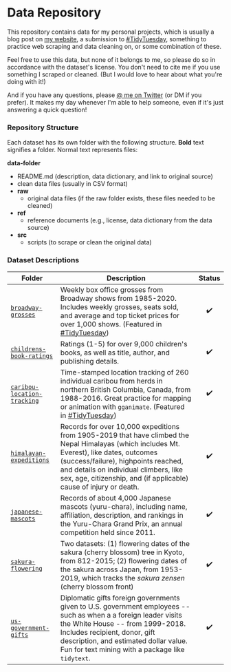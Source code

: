 # Data Repository

This repository contains data for my personal projects, which is usually a blog post on [my website](https://www.alexcookson.com/), a submission to [#TidyTuesday](https://github.com/rfordatascience/tidytuesday), something to practice web scraping and data cleaning on, or some combination of these.

Feel free to use this data, but none of it belongs to me, so please do so in accordance with the dataset's license. You don't need to cite me if you use something I scraped or cleaned. (But I would love to hear about what you're doing with it!)

And if you have any questions, please [@ me on Twitter](https://twitter.com/alexcookson) (or DM if you prefer). It makes my day whenever I'm able to help someone, even if it's just answering a quick question!



### Repository Structure

Each dataset has its own folder with the following structure. **Bold** text signifies a folder. Normal text represents files:

**data-folder**
- README.md (description, data dictionary, and link to original source)
- clean data files (usually in CSV format)
- **raw**
  - original data files (if the raw folder exists, these files needed to be cleaned)
- **ref**
  - reference documents (e.g., license, data dictionary from the data source)
- **src**
  - scripts (to scrape or clean the original data)



### Dataset Descriptions



| Folder                                                     | Description                                                  |       Status       |
| ---------------------------------------------------------- | ------------------------------------------------------------ | :----------------: |
| [`broadway-grosses`](./broadway-grosses)                   | Weekly box office grosses from Broadway shows from 1985-2020. Includes weekly grosses, seats sold, and average and top ticket prices for over 1,000 shows. (Featured in [#TidyTuesday](https://github.com/rfordatascience/tidytuesday/blob/master/data/2020/2020-04-28/readme.md)) | :heavy_check_mark: |
| [`childrens-book-ratings`](./childrens-book-ratings)       | Ratings (1-5) for over 9,000 children's books, as well as title, author, and publishing details. | :heavy_check_mark: |
| [`caribou-location-tracking`](./caribou-location-tracking) | Time-stamped location tracking of 260 individual caribou from herds in northern British Columbia, Canada, from 1988-2016. Great practice for mapping or animation with `gganimate`. (Featured in [#TidyTuesday](https://github.com/rfordatascience/tidytuesday/blob/master/data/2020/2020-06-23/readme.md)) | :heavy_check_mark: |
| [`himalayan-expeditions`](./himalayan-expeditions)         | Records for over 10,000 expeditions from 1905-2019 that have climbed the Nepal Himalayas (which includes Mt. Everest), like dates, outcomes (success/failure), highpoints reached, and details on individual climbers, like sex, age, citizenship, and (if applicable) cause of injury or death. | :heavy_check_mark: |
| [`japanese-mascots`](./japanese-mascots)                   | Records of about 4,000 Japanese mascots (yuru-chara), including name, affiliation, description, and rankings in the Yuru-Chara Grand Prix, an annual competition held since 2011. | :heavy_check_mark: |
| [`sakura-flowering`](./sakura-flowering)                   | Two datasets: (1) flowering dates of the sakura (cherry blossom) tree in Kyoto, from 812-2015; (2) flowering dates of the sakura across Japan, from 1953-2019, which tracks the *sakura zensen* (cherry blossom front) | :heavy_check_mark: |
| [`us-government-gifts`](./us-government-gifts)             | Diplomatic gifts foreign governments given to U.S. government employees -- such as when a a foreign leader visits the White House -- from 1999-2018. Includes recipient, donor, gift description, and estimated dollar value. Fun for text mining with a package like `tidytext`. | :heavy_check_mark: |
